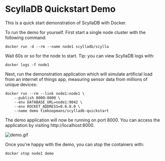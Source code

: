 # ScyllaDB Quickstart Demo

This is a quick start demonstration of ScyllaDB with Docker.

To run the demo for yourself. First start a single node cluster with the following command:

    docker run -d --rm --name node1 scylladb/scylla

Wait 60s or so for the node to start. Tip: you can view ScyllaDB logs with:

    docker logs -f node1

Next, run the demonstration application which will simulate artificial load from an internet of things app, 
measuring sensor data from millions of unique devices:

    docker run --rm --link node1:node1 \
        --publish 8000:8000 \
        --env DATABASE_URL=node1:9042 \
        --env ROCKET_ADDRESS=0.0.0.0 \
        --name demo timkoopmans/scylladb-quickstart

The demo application will now be running on port 8000. You can access the application by visiting http://localhost:8000.

![demo.gif](demo.gif)

Once you're happy with the demo, you can stop the containers with:

    docker stop node1 demo
